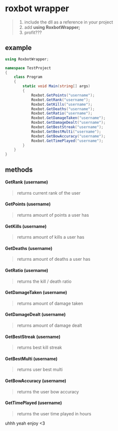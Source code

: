 # roxbot wrapper

> 1. include the dll as a reference in your project
> 2. add **using RoxbotWrapper;**
> 3. profit???

## example
```csharp
using RoxbotWrapper;

namespace TestProject
{
    class Program
    {
        static void Main(string[] args)
        {
            Roxbot.GetPoints("username");
            Roxbot.GetRank("username");
            Roxbot.GetKills("username");
            Roxbot.GetDeaths("username");
            Roxbot.GetRatio("username");
            Roxbot.GetDamageTaken("username");
            Roxbot.GetDamageDealt("username");
            Roxbot.GetBestStreak("username");
            Roxbot.GetBestMulti("username");
            Roxbot.GetBowAccuracy("username");
            Roxbot.GetTimePlayed("username");
        }
    }
}

```


## methods
#### GetRank (username)
> returns current rank of the user

#### GetPoints (username)
> returns amount of points a user has

#### GetKills (username)
> returns amount of kills a user has

#### GetDeaths (username)
> returns amount of deaths a user has

#### GetRatio (username)
> returns the kill / death ratio

#### GetDamageTaken (username)
> returns amount of damage taken

#### GetDamageDealt (username)
> returns amount of damage dealt

#### GetBestStreak (username)
> returns best kill streak

#### GetBestMulti (username)
> returns user best multi

#### GetBowAccuracy (username)
> returns the user bow accuracy

#### GetTimePlayed (username)
> returns the user time played in hours

uhhh yeah enjoy <3
